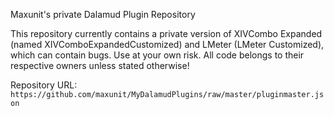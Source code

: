 Maxunit's private Dalamud Plugin Repository

This repository currently contains a private version of XIVCombo Expanded (named XIVComboExpandedCustomized) and LMeter (LMeter Customized), which can contain bugs. Use at your own risk.
All code belongs to their respective owners unless stated otherwise!

Repository URL: `https://github.com/maxunit/MyDalamudPlugins/raw/master/pluginmaster.json`
